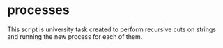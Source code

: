 # processes

This script is university task created to perform recursive cuts on strings and running the new process for each of them.

